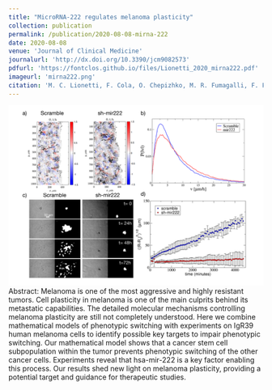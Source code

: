 ```yaml
---
title: "MicroRNA-222 regulates melanoma plasticity"
collection: publication
permalink: /publication/2020-08-08-mirna-222
date: 2020-08-08
venue: 'Journal of Clinical Medicine'
journalurl: 'http://dx.doi.org/10.3390/jcm9082573'
pdfurl: 'https://fontclos.github.io/files/Lionetti_2020_mirna222.pdf'
imageurl: 'mirna222.png'
citation: 'M. C. Lionetti, F. Cola, O. Chepizhko, M. R. Fumagalli, F. Font-Clos, R. Ravasio et al., J. Clin. Med.'
---
```

![image](/images/mirna222.png)  
Abstract: Melanoma is one of the most aggressive and highly resistant tumors. Cell plasticity in melanoma is one of the main culprits behind its metastatic capabilities. The detailed molecular mechanisms controlling melanoma plasticity are still not completely understood. Here we combine mathematical models of phenotypic switching with experiments on IgR39 human melanoma cells to identify possible key targets to impair phenotypic switching. Our mathematical model shows that a cancer stem cell subpopulation within the tumor prevents phenotypic switching of the other cancer cells. Experiments reveal that hsa-mir-222 is a key factor enabling this process. Our results shed new light on melanoma plasticity, providing a potential target and guidance for therapeutic studies.
